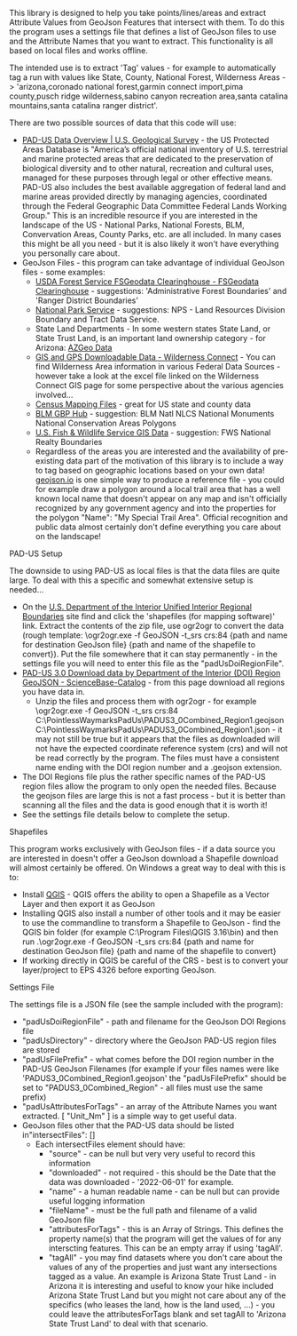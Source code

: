 ﻿This library is designed to help you take points/lines/areas and extract Attribute Values from GeoJson Features that intersect with them. To do this the program uses a settings file that defines a list of GeoJson files to use and the Attribute Names that you want to extract. This functionality is all based on local files and works offline.

The intended use is to extract 'Tag' values - for example to automatically tag a run with values like State, County, National Forest, Wilderness Areas -> 'arizona,coronado national forest,garmin connect import,pima county,pusch ridge wilderness,sabino canyon recreation area,santa catalina mountains,santa catalina ranger district'.

There are two possible sources of data that this code will use:
 - [PAD-US Data Overview | U.S. Geological Survey](https://www.usgs.gov/programs/gap-analysis-project/science/pad-us-data-overview) - the US Protected Areas Database is "America’s official national inventory of U.S. terrestrial and marine protected areas that are dedicated to the preservation of biological diversity and to other natural, recreation and cultural uses, managed for these purposes through legal or other effective means. PAD-US also includes the best available aggregation of federal land and marine areas provided directly by managing agencies, coordinated through the Federal Geographic Data Committee Federal Lands Working Group." This is an incredible resource if you are interested in the landscape of the US - National Parks, National Forests, BLM, Convervation Areas, County Parks, etc. are all included. In many cases this might be all you need - but it is also likely it won't have everything you personally care about.
 - GeoJson Files - this program can take advantage of individual GeoJson files - some examples:
	 - [USDA Forest Service FSGeodata Clearinghouse - FSGeodata Clearinghouse](https://data.fs.usda.gov/geodata/) - suggestions: 'Administrative Forest Boundaries' and 'Ranger District Boundaries'
	 - [National Park Service](https://public-nps.opendata.arcgis.com/) - suggestions: NPS - Land Resources Division Boundary and Tract Data Service.
	 - State Land Departments - In some western states State Land, or State Trust Land, is an important land ownership category - for Arizona: [AZGeo Data](https://azgeo-open-data-agic.hub.arcgis.com/)
	 - [GIS and GPS Downloadable Data - Wilderness Connect](https://wilderness.net/visit-wilderness/gis-gps.php) - You can find Wilderness Area information in various Federal Data Sources - however take a look at the excel file linked on the Wilderness Connect GIS page for some perspective about the various agencies involved...
	 - [Census Mapping Files](https://www.census.gov/geographies/mapping-files.html) - great for US state and county data
	 - [BLM GBP Hub](https://gbp-blm-egis.hub.arcgis.com/) - suggestion: BLM Natl NLCS National Monuments National Conservation Areas Polygons
	 - [U.S. Fish & Wildlife Service GIS Data](https://gis-fws.opendata.arcgis.com/) - suggestion: FWS National Realty Boundaries
	 - Regardless of the areas you are interested and the availability of pre-existing data part of the motivation of this library is to include a way to tag based on geographic locations based on your own data! [geojson.io](https://geojson.io/) is one simple way to produce a reference file - you could for example draw a polygon around a local trail area that has a well known local name that doesn't appear on any map and isn't officially recognized by any government agency and into the properties for the polygon "Name": "My Special Trail Area". Official recognition and public data almost certainly don't define everything you care about on the landscape!



PAD-US Setup

The downside to using PAD-US as local files is that the data files are quite large. To deal with this a specific and somewhat extensive setup is needed...
 - On the [U.S. Department of the Interior Unified Interior Regional Boundaries](https://www.doi.gov/employees/reorg/unified-regional-boundaries)  site find and click the 'shapefiles (for mapping software)' link. Extract the contents of the zip file, use ogr2ogr to convert the data (rough template: \ogr2ogr.exe -f GeoJSON -t_srs crs:84 {path and name for destination GeoJson file} {path and name of the shapefile to convert}). Put the file somewhere that it can stay permanently - in the settings file you will need to enter this file as the "padUsDoiRegionFile".
 - [PAD-US 3.0 Download data by Department of the Interior (DOI) Region GeoJSON - ScienceBase-Catalog](https://www.sciencebase.gov/catalog/item/622256afd34ee0c6b38b6bb7) - from this page download all regions you have data in.
   - Unzip the files and process them with ogr2ogr - for example \ogr2ogr.exe -f GeoJSON -t_srs crs:84 C:\PointlessWaymarksPadUs\PADUS3_0Combined_Region1.geojson C:\PointlessWaymarksPadUs\PADUS3_0Combined_Region1.json - it may not still be true but it appears that the files as downloaded will not have the expected coordinate reference system (crs) and will not be read correctly by the program. The files must have a consistent name ending with the DOI region number and a .geojson extension.
 - The DOI Regions file plus the rather specific names of the PAD-US region files allow the program to only open the needed files. Because the geojson files are large this is not a fast process - but it is better than scanning all the files and the data is good enough that it is worth it!
 - See the settings file details below to complete the setup.


Shapefiles

This program works exclusively with GeoJson files - if a data source you are interested in doesn't offer a GeoJson download a Shapefile download will almost certainly be offered. On Windows a great way to deal with this is to:
 - Install [QGIS](https://www.qgis.org/en/site/) - QGIS offers the ability to open a Shapefile as a Vector Layer and then export it as GeoJson
 - Installing QGIS also install a number of other tools and it may be easier to use the commandline to transform a Shapefile to GeoJson - find the QGIS bin folder (for example C:\Program Files\QGIS 3.16\bin\) and then run .\ogr2ogr.exe -f GeoJSON -t_srs crs:84 {path and name for destination GeoJson file} {path and name of the shapefile to convert}
 - If working directly in QGIS be careful of the CRS - best is to convert your layer/project to EPS 4326 before exporting GeoJson.


 Settings File

The settings file is a JSON file (see the sample included with the program):
 - "padUsDoiRegionFile" - path and filename for the GeoJson DOI Regions file
 - "padUsDirectory" - directory where the GeoJson PAD-US region files are stored
 - "padUsFilePrefix" - what comes before the DOI region number in the PAD-US GeoJson Filenames (for example if your files names were like 'PADUS3_0Combined_Region1.geojson' the "padUsFilePrefix" should be set to "PADUS3_0Combined_Region" - all files must use the same prefix)
 - "padUsAttributesForTags" - an array of the Attribute Names you want extracted. [ "Unit_Nm" ] is a simple way to get useful data.
 - GeoJson files other that the PAD-US data should be listed in"intersectFiles": []
	 - Each intersectFiles element should have:
	   - "source" - can be null but very very useful to record this information
	   - "downloaded" - not required - this should be the Date that the data was downloaded - '2022-06-01' for example.
	   - "name" - a human readable name - can be null but can provide useful logging information
	   - "fileName" - must be the full path and filename of a valid GeoJson file
	   - "attributesForTags" - this is an Array of Strings. This defines the property name(s) that the program will get the values of for any interscting features. This can be an empty array if using 'tagAll'.
	   - "tagAll" - you may find datasets where you don't care about the values of any of the properties and just want any intersections tagged as a value. An example is Arizona State Trust Land - in Arizona it is interesting and useful to know your hike included Arizona State Trust Land but you might not care about any of the specifics (who leases the land, how is the land used, ...) - you could leave the attributesForTags blank and set tagAll to 'Arizona State Trust Land' to deal with that scenario.
